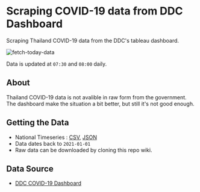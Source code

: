 # Scraping COVID-19 data from DDC Dashboard
Scraping Thailand COVID-19 data from the DDC's tableau dashboard.

![fetch-today-data](https://github.com/noppakorn/ddc-dashboard-scraping/actions/workflows/fetch-today-data.yml/badge.svg)

Data is updated at `07:30` and `08:00` daily.
## About
Thailand COVID-19 data is not avalible in raw form from the government. The dashboard make the situation a bit better, but still it's not good enough.
## Getting the Data
- National Timeseries : [CSV](https://raw.githubusercontent.com/wiki/noppakorn/ddc-dashboard-scraping/dataset/national-timeseries.csv), [JSON](https://raw.githubusercontent.com/wiki/noppakorn/ddc-dashboard-scraping/dataset/national-timeseries.json)
- Data dates back to `2021-01-01`
- Raw data can be downloaded by cloning this repo wiki.
## Data Source
- [DDC COVID-19 Dashboard](https://ddc.moph.go.th/covid19-dashboard/)

